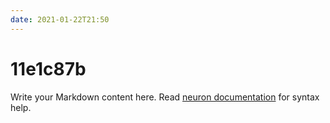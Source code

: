 ```yaml
---
date: 2021-01-22T21:50
---
```


# 11e1c87b

Write your Markdown content here. Read [neuron documentation](https://neuron.zettel.page/2011404.html) for syntax help.

